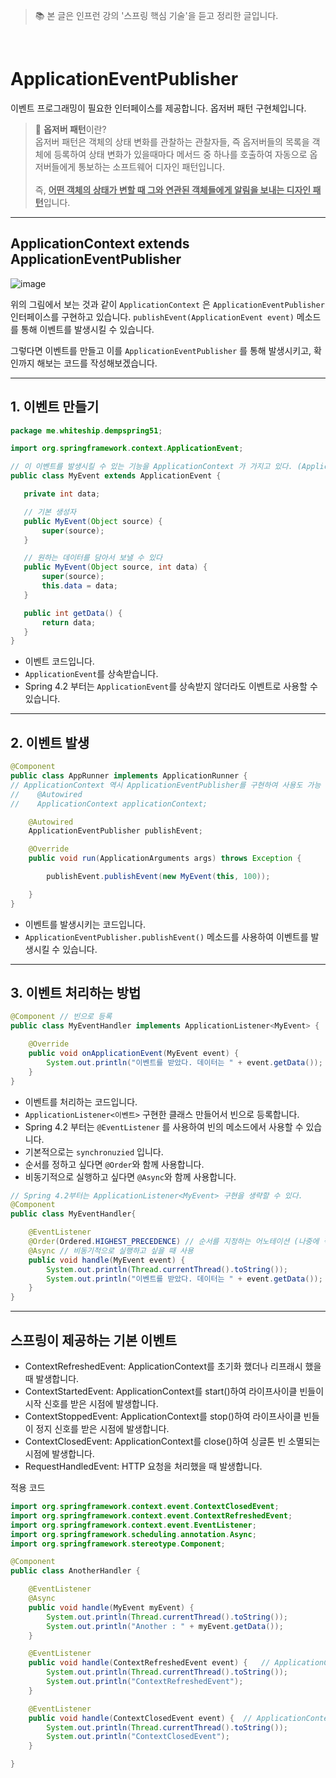 > 📚 본 글은 인프런 강의 '스프링 핵심 기술'을 듣고 정리한 글입니다. 

<br>

# **ApplicationEventPublisher**
이벤트 프로그래밍이 필요한 인터페이스를 제공합니다. 옵저버 패턴 구현체입니다.

> 🔸 **옵저버 패턴**이란?<br>
> 옵저버 패턴은 객체의 상태 변화를 관찰하는 관찰자들, 즉 옵저버들의 목록을 객체에 등록하여 상태 변화가 있을때마다 메서드 중 하나를 호출하여 자동으로 옵저버들에게 통보하는 소프트웨어 디자인 패턴입니다. <br><br>
즉, <u>**어떤 객체의 상태가 변할 때 그와 연관된 객체들에게 알림을 보내는 디자인 패턴**</u>입니다. 

---

## **ApplicationContext extends ApplicationEventPublisher**

![image](https://user-images.githubusercontent.com/63777714/140501377-62ab99e5-bc0a-43ba-ba92-24b27c05147d.png)

위의 그림에서 보는 것과 같이 `ApplicationContext` 은 `ApplicationEventPublisher` 인터페이스를 구현하고 있습니다. `publishEvent(ApplicationEvent event)` 메소드를 통해 이벤트를 발생시킬 수 있습니다. 

그렇다면 이벤트를 만들고 이를 `ApplicationEventPublisher` 를 통해 발생시키고, 확인까지 해보는 코드를 작성해보겠습니다. 

--- 
 ##  **1. 이벤트 만들기**

 ```java
 package me.whiteship.dempspring51;

import org.springframework.context.ApplicationEvent;

// 이 이벤트를 발생시킬 수 있는 기능을 ApplicationContext 가 가지고 있다. (ApplicationEventPublisher)
public class MyEvent extends ApplicationEvent {

    private int data;

    // 기본 생성자
    public MyEvent(Object source) {
        super(source);
    }

    // 원하는 데이터를 담아서 보낼 수 있다
    public MyEvent(Object source, int data) {
        super(source);
        this.data = data;
    }

    public int getData() {
        return data;
    }
}
 ```
 * 이벤트 코드입니다. 
 * `ApplicationEvent`를 상속받습니다. 
 * Spring 4.2 부터는 `ApplicationEvent`를 상속받지 않더라도 이벤트로 사용할 수 있습니다. 

---
##  **2. 이벤트 발생**

```java
@Component
public class AppRunner implements ApplicationRunner {
// ApplicationContext 역시 ApplicationEventPublisher를 구현하여 사용도 가능 
//    @Autowired
//    ApplicationContext applicationContext;

    @Autowired
    ApplicationEventPublisher publishEvent;

    @Override
    public void run(ApplicationArguments args) throws Exception {

        publishEvent.publishEvent(new MyEvent(this, 100));

    }
}
```

* 이벤트를 발생시키는 코드입니다. 
* `ApplicationEventPublisher.publishEvent()` 메소드를 사용하여 이벤트를 발생시킬 수 있습니다. 

---
##  **3. 이벤트 처리하는 방법**

```java
@Component // 빈으로 등록
public class MyEventHandler implements ApplicationListener<MyEvent> {

    @Override
    public void onApplicationEvent(MyEvent event) {
        System.out.println("이벤트를 받았다. 데이터는 " + event.getData());
    }
}
```
* 이벤트를 처리하는 코드입니다. 
* `ApplicationListener<이벤트>` 구현한 클래스 만들어서 빈으로 등록합니다. 
* Spring 4.2 부터는 `@EventListener` 를 사용하여 빈의 메소드에서 사용할 수 있습니다. 
* 기본적으로는 `synchronuzied` 입니다. 
* 순서를 정하고 싶다면 `@Order`와 함께 사용합니다. 
* 비동기적으로 실행하고 싶다면 `@Async`와 함께 사용합니다. 

```java
// Spring 4.2부터는 ApplicationListener<MyEvent> 구현을 생략할 수 있다.
@Component
public class MyEventHandler{

    @EventListener
    @Order(Ordered.HIGHEST_PRECEDENCE) // 순서를 지정하는 어노테이션 (나중에 찍고싶다면 Ordered.HIGHEST_PRECEDENCE +2)를 해주면 된다. 
    @Async // 비동기적으로 실행하고 싶을 때 사용
    public void handle(MyEvent event) {
        System.out.println(Thread.currentThread().toString());
        System.out.println("이벤트를 받았다. 데이터는 " + event.getData());
    }
}

```

---
## **스프링이 제공하는 기본 이벤트**
* ContextRefreshedEvent: ApplicationContext를 초기화 했더나 리프래시 했을 때 발생합니다. 
* ContextStartedEvent: ApplicationContext를 start()하여 라이프사이클 빈들이 시작
신호를 받은 시점에 발생합니다.
* ContextStoppedEvent: ApplicationContext를 stop()하여 라이프사이클 빈들이 정지
신호를 받은 시점에 발생합니다.
* ContextClosedEvent: ApplicationContext를 close()하여 싱글톤 빈 소멸되는 시점에
발생합니다.
*  RequestHandledEvent: HTTP 요청을 처리했을 때 발생합니다. 

적용 코드
```java
import org.springframework.context.event.ContextClosedEvent;
import org.springframework.context.event.ContextRefreshedEvent;
import org.springframework.context.event.EventListener;
import org.springframework.scheduling.annotation.Async;
import org.springframework.stereotype.Component;

@Component
public class AnotherHandler {

    @EventListener
    @Async
    public void handle(MyEvent myEvent) {
        System.out.println(Thread.currentThread().toString());
        System.out.println("Another : " + myEvent.getData());
    }

    @EventListener
    public void handle(ContextRefreshedEvent event) {   // ApplicationContext 를 초기화하거나 리프레시 했을 때 발생
        System.out.println(Thread.currentThread().toString());
        System.out.println("ContextRefreshedEvent");
    }

    @EventListener
    public void handle(ContextClosedEvent event) {  // ApplicationContext를 Close()하여 싱글톤 빈 소멸되는 시점에 발생
        System.out.println(Thread.currentThread().toString());
        System.out.println("ContextClosedEvent");
    }

}
```